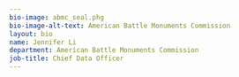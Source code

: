 ```yaml
---
bio-image: abmc_seal.phg
bio-image-alt-text: American Battle Monuments Commission
layout: bio
name: Jennifer Li
department: American Battle Monuments Commission
job-title: Chief Data Officer
---
```

